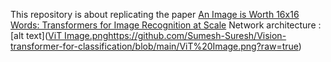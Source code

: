 This repository is about replicating the paper [An Image is Worth 16x16 Words: Transformers for Image Recognition at Scale](https://arxiv.org/abs/2010.11929)
Network architecture :
[alt text]([ViT Image.png](https://github.com/Sumesh-Suresh/Vision-transformer-for-classification/blob/main/ViT%20Image.png)https://github.com/Sumesh-Suresh/Vision-transformer-for-classification/blob/main/ViT%20Image.png?raw=true)


